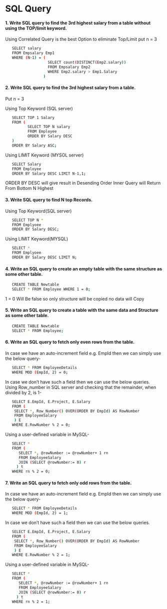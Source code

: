 # SQL Query

#### 1. Write SQL query to find the 3rd highest salary from a table without using the TOP/limit keyword.
Using Correlated Query is the best Option to eliminate Top/Limit
put n = 3

```bash
   SELECT salary
   FROM Empsalary Emp1
   WHERE (N-1) = (
                   SELECT count(DISTINCT(Emp2.salary))
                   FROM Empsalary Emp2
                   WHERE Emp2.salary > Emp1.Salary
                 )
```
#### 2. Write SQL query to find the 3rd highest salary from a table.

Put n = 3

Using Top Keyword (SQL server)
```bash
   SELECT TOP 1 Salary
   FROM (
          SELECT TOP N salary
          FROM Employee
          ORDER BY Salary DESC
   )
   ORDER BY Salary ASC;
```
Using LIMIT Keyword (MYSOL server)
```bash
   SELECT Salary
   FROM Employee
   ORDER BY Salary DESC LIMIT N-1,1; 
```
ORDER BY DESC will give result in Desending Order Inner Query will Return From Bottom N Highest

#### 3. Write SQL query to find N top Records.

Using Top Keyword(SQL server)
```bash
   SELECT TOP N * 
   FROM Emplyoee
   ORDER BY Salary DESC;
```
Using LIMIT Keyword(MYSQL)
```bash
   SELECT *
   FROM Emplyoee
   ORDER BY Salary DESC LIMIT N;
```
#### 4. Write an SQL query to create an empty table with the same structure as some other table.


```bash
   CREATE TABLE Newtable
   SELECT * FROM Employee WHERE 1 = 0;
```
1 = 0 Will Be false so only structure will be copied no data will Copy


#### 5. Write an SQL query to create a table with the same data and Structure as some other table.

```bash
   CREATE TABLE Newtable
   SELECT * FROM Employee;
```

#### 6. Write an SQL query to fetch only even rows from the table.
In case we have an auto-increment field e.g. EmpId then we can simply use the below query-
```bash
   SELECT * FROM EmployeeDetails 
   WHERE MOD (EmpId, 2) = 0;
```

In case we don’t have such a field then we can use the below queries.
Using Row_number in SQL server and checking that the remainder, when divided by 2, is 1-
```bash
   SELECT E.EmpId, E.Project, E.Salary
   FROM (
    SELECT *, Row_Number() OVER(ORDER BY EmpId) AS RowNumber
    FROM EmployeeSalary
    ) E
   WHERE E.RowNumber % 2 = 0;
```
Using a user-defined variable in MySQL-
```bash
   SELECT *
   FROM (
      SELECT *, @rowNumber := @rowNumber+ 1 rn
      FROM EmployeeSalary
      JOIN (SELECT @rowNumber:= 0) r
     ) t 
   WHERE rn % 2 = 0;
```

#### 7. Write an SQL query to fetch only odd rows from the table.
In case we have an auto-increment field e.g. EmpId then we can simply use the below query-
```bash
   SELECT * FROM EmployeeDetails 
   WHERE MOD (EmpId, 2) = 1;
```

In case we don’t have such a field then we can use the below queries.
```bash
   SELECT E.EmpId, E.Project, E.Salary
   FROM (
    SELECT *, Row_Number() OVER(ORDER BY EmpId) AS RowNumber
    FROM EmployeeSalary
    ) E
   WHERE E.RowNumber % 2 = 1;
```
Using a user-defined variable in MySQL-
```bash
   SELECT *
   FROM (
      SELECT *, @rowNumber := @rowNumber+ 1 rn
      FROM EmployeeSalary
      JOIN (SELECT @rowNumber:= 0) r
     ) t 
   WHERE rn % 2 = 1;
```